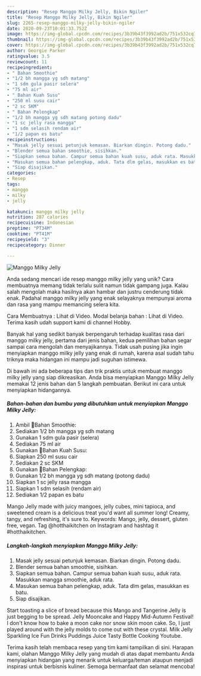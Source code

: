 ```yaml
---
description: "Resep Manggo Milky Jelly, Bikin Ngiler"
title: "Resep Manggo Milky Jelly, Bikin Ngiler"
slug: 2265-resep-manggo-milky-jelly-bikin-ngiler
date: 2020-09-23T10:01:33.752Z
image: https://img-global.cpcdn.com/recipes/3b39b43f3992ad2b/751x532cq70/manggo-milky-jelly-foto-resep-utama.jpg
thumbnail: https://img-global.cpcdn.com/recipes/3b39b43f3992ad2b/751x532cq70/manggo-milky-jelly-foto-resep-utama.jpg
cover: https://img-global.cpcdn.com/recipes/3b39b43f3992ad2b/751x532cq70/manggo-milky-jelly-foto-resep-utama.jpg
author: Georgie Parker
ratingvalue: 3.5
reviewcount: 11
recipeingredient:
- " Bahan Smoothie"
- "1/2 bh mangga yg sdh matang"
- "1 sdm gula pasir selera"
- "75 ml air"
- " Bahan Kuah Susu"
- "250 ml susu cair"
- "2 sc SKM"
- " Bahan Pelengkap"
- "1/2 bh mangga yg sdh matang potong dadu"
- "1 sc jelly rasa mangga"
- "1 sdm selasih rendam air"
- "1/2 papan es batu"
recipeinstructions:
- "Masak jelly sesuai petunjuk kemasan. Biarkan dingin. Potong dadu."
- "Blender semua bahan smoothie, sisihkan."
- "Siapkan semua bahan. Campur semua bahan kuah susu, aduk rata. Masukkan mangga smoothie, aduk rata."
- "Masukan semua bahan pelengkap, aduk. Tata dlm gelas, masukkan es batu."
- "Siap disajikan."
categories:
- Resep
tags:
- manggo
- milky
- jelly

katakunci: manggo milky jelly 
nutrition: 287 calories
recipecuisine: Indonesian
preptime: "PT34M"
cooktime: "PT41M"
recipeyield: "3"
recipecategory: Dinner

---
```



![Manggo Milky Jelly](https://img-global.cpcdn.com/recipes/3b39b43f3992ad2b/751x532cq70/manggo-milky-jelly-foto-resep-utama.jpg)

Anda sedang mencari ide resep manggo milky jelly yang unik? Cara membuatnya memang tidak terlalu sulit namun tidak gampang juga. Kalau salah mengolah maka hasilnya akan hambar dan justru cenderung tidak enak. Padahal manggo milky jelly yang enak selayaknya mempunyai aroma dan rasa yang mampu memancing selera kita.

Cara Membuatnya : Lihat di Video. Modal belanja bahan : Lihat di Video. Terima kasih udah support kami di channel Hobby.

Banyak hal yang sedikit banyak berpengaruh terhadap kualitas rasa dari manggo milky jelly, pertama dari jenis bahan, kedua pemilihan bahan segar sampai cara mengolah dan menyajikannya. Tidak usah pusing jika ingin menyiapkan manggo milky jelly yang enak di rumah, karena asal sudah tahu triknya maka hidangan ini mampu jadi suguhan istimewa.


Di bawah ini ada beberapa tips dan trik praktis untuk membuat manggo milky jelly yang siap dikreasikan. Anda bisa menyiapkan Manggo Milky Jelly memakai 12 jenis bahan dan 5 langkah pembuatan. Berikut ini cara untuk menyiapkan hidangannya.

<!--inarticleads1-->

##### Bahan-bahan dan bumbu yang dibutuhkan untuk menyiapkan Manggo Milky Jelly:

1. Ambil  🍹Bahan Smoothie:
1. Sediakan 1/2 bh mangga yg sdh matang
1. Gunakan 1 sdm gula pasir (selera)
1. Sediakan 75 ml air
1. Gunakan  🍹Bahan Kuah Susu:
1. Siapkan 250 ml susu cair
1. Sediakan 2 sc SKM
1. Gunakan  🍹Bahan Pelengkap:
1. Gunakan 1/2 bh mangga yg sdh matang (potong dadu)
1. Siapkan 1 sc jelly rasa mangga
1. Siapkan 1 sdm selasih (rendam air)
1. Sediakan 1/2 papan es batu


Mango Jelly made with juicy mangoes, jelly cubes, mini tapioca, and sweetened cream is a delicious treat you&#39;d want all summer long! Creamy, tangy, and refreshing, it&#39;s sure to. Keywords: Mango, jelly, dessert, gluten free, vegan. Tag @hotthaikitchen on Instagram and hashtag it #hotthaikitchen. 

<!--inarticleads2-->

##### Langkah-langkah menyiapkan Manggo Milky Jelly:

1. Masak jelly sesuai petunjuk kemasan. Biarkan dingin. Potong dadu.
1. Blender semua bahan smoothie, sisihkan.
1. Siapkan semua bahan. Campur semua bahan kuah susu, aduk rata. Masukkan mangga smoothie, aduk rata.
1. Masukan semua bahan pelengkap, aduk. Tata dlm gelas, masukkan es batu.
1. Siap disajikan.


Start toasting a slice of bread because this Mango and Tangerine Jelly is just begging to be spread. Jelly Mooncake and Happy Mid-Autumn Festival! I don&#39;t know how to bake a moon cake nor snow skin moon cake. So, I just played around with the jelly molds to come out with these crystal. Milk Jelly Sparkling Ice Fun Drinks Puddings Juice Tasty Bottle Cooking Youtube. 

Terima kasih telah membaca resep yang tim kami tampilkan di sini. Harapan kami, olahan Manggo Milky Jelly yang mudah di atas dapat membantu Anda menyiapkan hidangan yang menarik untuk keluarga/teman ataupun menjadi inspirasi untuk berbisnis kuliner. Semoga bermanfaat dan selamat mencoba!
